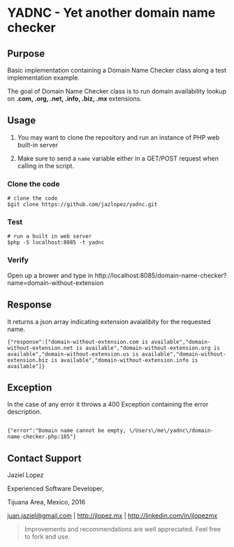 # YADNC - Yet another domain name checker

## Purpose
Basic implementation containing a Domain Name Checker class along a test implementation example. 

The goal of Domain Name Checker class is to run domain availability lookup on <b>.com, .org, .net, .info, .biz, .mx </b> extensions.

## Usage

1. You may want to clone the repository and run an instance of PHP web built-in server

2. Make sure to send a `name` variable either in a GET/POST request when calling in the script.

### Clone the code 

```
# clone the code
$git clone https://github.com/jazlopez/yadnc.git
```

### Test

```
# run a built in web server
$php -S localhost:8085 -t yadnc
```

### Verify
Open up a brower and type in http://localhost:8085/domain-name-checker?name=domain-without-extension


## Response

It returns a json array indicating extension avaialibity for the requested name.

```
{"response":["domain-without-extension.com is available","domain-without-extension.net is available","domain-without-extension.org is available","domain-without-extension.us is available","domain-without-extension.biz is available","domain-without-extension.info is available"]}
```

## Exception

In the case of any error it throws a 400 Exception containing the error description.

```

{"error":"Domain name cannot be empty, \/Users\/me\/yadnc\/domain-name-checker.php:185"}

```

## Contact Support

Jaziel Lopez

Experienced Software Developer, 

Tijuana Area, Mexico, 2016

<a target="_blank" href="mailto: juan.jaziel@gmail.com">juan.jaziel@gmail.com</a> | <a target="_blank" href="http://jlopez.mx">http://jlopez.mx</a> | <a target="_blank" href="http://linkedin.com/in/jlopezmx">http://linkedin.com/in/jlopezmx</a>

> Improvements and recommendations are well appreciated. Feel free to fork and use.
